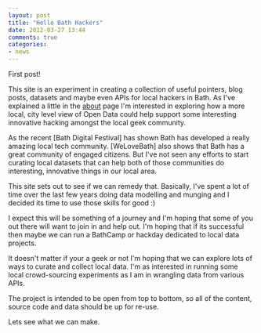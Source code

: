 ```yaml
---
layout: post
title: "Hello Bath Hackers"
date: 2012-03-27 13:44
comments: true
categories:
- news
---
```

First post!

This site is an experiment in creating a collection of useful pointers, blog posts, datasets and maybe even APIs for local hackers in Bath. As I've explained a little in the [about][1] page I'm interested in exploring how a more local, city level view of Open Data could help support some interesting innovative hacking amongst the local geek community.

As the recent [Bath Digital Festival] has shown Bath has developed a really amazing local tech community. [WeLoveBath] also shows that Bath has a great community of engaged citizens. But I've not seen any efforts to start curating local datasets that can help both of those communities do interesting, innovative things in our local area. 

This site sets out to see if we can remedy that. Basically, I've spent a lot of time over the last few years doing data modelling and munging and I decided its time to use those skills for good :)

I expect this will be something of a journey and I'm hoping that some of you out there will want to join in and help out. I'm hoping that if its successful then maybe we can run a BathCamp or hackday dedicated to local data projects.

It doesn't matter if your a geek or not I'm hoping that we can explore lots of ways to curate and collect local data. I'm as interested in running some local crowd-sourcing experiments as I am in wrangling data from various APIs.

The project is intended to be open from top to bottom, so all of the content, source code and data should be up for re-use. 

Lets see what we can make.

[1]: http://datasulis.org/about
[2]: http://www.bathdigitalfestival.com/
[3]: http://welovebath.co.uk/weekly/

